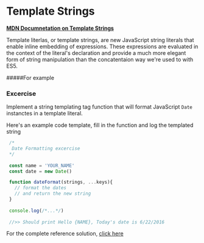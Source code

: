 # Template Strings

[**MDN Documnetation on Template Strings**](https://developer.mozilla.org/en/docs/Web/JavaScript/Reference/Template_literals)

Template literlas, or template strings, are new JavaScript string literals that enable inline embedding of expressions.
These expressions are evaluated in the context of the literal's declaration and provide a much more elegant form of string manipulation than the concatentaion way we're used to with ES5.

#####For example

### Excercise

Implement a string templating tag function that will format JavaScript `Date` instanctes in a template literal.

Here's an example code template, fill in the function and log the templated string
```javascript
 /*
  Date Formatting excercise
 */
 
 const name = 'YOUR_NAME'
 const date = new Date()

 function dateFormat(strings, ...keys){
   // format the dates
   // and return the new string
 }
 
 console.log(/*...*/)
 
 //>> Should print Hello {NAME}, Today's date is 6/22/2016
 ```
 
 For the complete reference solution, [click here](https://github.com/BarakChamo/es-next-workshop/edit/master/chapters/2-template-strings/solution.md)
